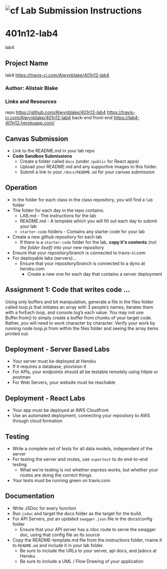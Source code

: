 ![cf](http://i.imgur.com/7v5ASc8.png) Lab Submission Instructions
============================================================================
# 401n12-lab4
lab4

## Project Name
lab4
https://travis-ci.com/Alwynblake/401n12-lab4

### Author: Alistair Blake

### Links and Resources
repo https://github.com/Alwynblake/401n12-lab4
https://travis-ci.com/Alwynblake/401n12-lab4
back-end
front-end https://lab4-401n12.herokuapp.com/
## Canvas Submission
* Link to the README.md in your lab repo
* **Code Sandbox Submissions**
  * Create a folder called `docs` (under `/public` for React apps)
  * Upload your README.md and any supportive images to this folder.
  * Submit a link to your `/docs/README.md` for your canvas submission
  
## Operation
* In the folder for each class in the class repository, you will find a `lab` folder
* The folder for each day in the repo contains:
  * LAB.md - The instructions for the lab
  * README.md - A template which you will fill out each day to submit your lab 
  * `starter-code` folders - Contains any starter code for your lab
* Create a new github repository for each lab
  * If there is a `starter-code` folder for the lab, **copy it's contents** *(not the folder itself)* into your new repository
* Ensure that your repository/branch is connected to travis-ci.com
* For deployable labs (servers)...
  * Ensure that your repository/branch is connected to a dyno at heroku.com
    * Create a new one for each day that contains a server deployment
    
## Assignment 1: Code that writes code …
 Using only buffers and bit manipulation, generate a file in the files folder called loop.js that initiates an array with 3 people’s names, iterates them with a forEach loop, and console.log’s each value.
 You may not use Buffer.from() to simply create a buffer from chunks of your target code. Rather, you will need to work character by character.
 Verify your work by running node loop.js from within the files folder and seeing the array items printed out.
 
## Deployment - Server Based Labs
 * Your server must be deployed at Heroku
 * If it requires a database, provision it
 * For APIs, your endpoints should all be testable remotely using httpie or postman
 * For Web Servers, your website must be reachable
 
## Deployment - React Labs
 * Your app must be deployed at AWS Cloudfront
 * Use an automated deployment, connecting your repository to AWS through cloud formation
 
## Testing
 * Write a complete set of tests for all data models, independent of the server
 * For testing the server and routes, use `supertest` to do end-to-end testing
   * What we're testing is not whether express works, but whether your routes are doing the correct things.
 * Your tests must be running green on travis.com
 
##  Documentation
 * Write JSDoc for every function
 * Run `jsdoc` and target the docs folder as the target for the build.
 * For API Servers, put an updated `swagger.json` file in the docs/config folder
   * Ensure that your API server has a /doc route to serve the swagger doc, using that config file as its source
 * Copy the README-template.md file from the instructions folder, rname it to `README.md` and include it in your lab folder.
   * Be sure to include the URLs to your server, api docs, and jsdocs at Heroku
   * Be sure to include a UML / Flow Drawing of your application
 
